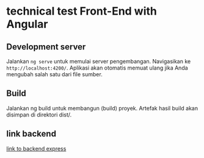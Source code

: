 # technical test Front-End with Angular

## Development server

Jalankan `ng serve` untuk memulai server pengembangan. Navigasikan ke `http://localhost:4200/`. Aplikasi akan otomatis memuat ulang jika Anda mengubah salah satu dari file sumber.

## Build

Jalankan ng build untuk membangun (build) proyek. Artefak hasil build akan disimpan di direktori dist/.

## link backend
[link to backend express](https://github.com/bima31/HW_BE_express.git)
